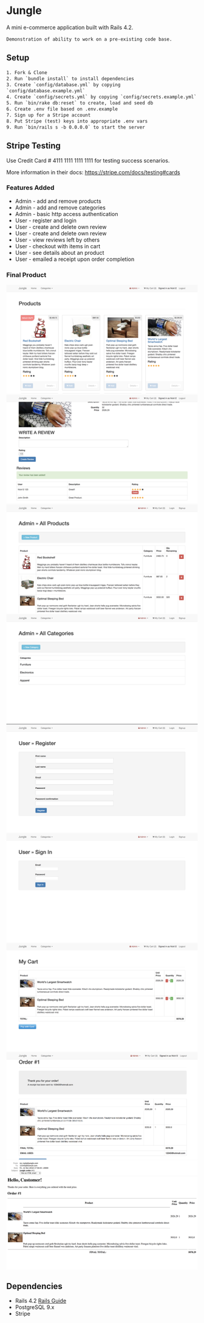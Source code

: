 # Jungle

A mini e-commerce application built with Rails 4.2.
```
Demonstration of ability to work on a pre-existing code base.
```


## Setup
```
1. Fork & Clone
2. Run `bundle install` to install dependencies
3. Create `config/database.yml` by copying `config/database.example.yml`
4. Create `config/secrets.yml` by copying `config/secrets.example.yml`
5. Run `bin/rake db:reset` to create, load and seed db
6. Create .env file based on .env.example
7. Sign up for a Stripe account
8. Put Stripe (test) keys into appropriate .env vars
9. Run `bin/rails s -b 0.0.0.0` to start the server
```
## Stripe Testing

Use Credit Card # 4111 1111 1111 1111 for testing success scenarios.

More information in their docs: <https://stripe.com/docs/testing#cards>

### Features Added

- Admin - add and remove products
- Admin - add and remove categories
- Admin - basic http access authentication
- User - register and login
- User - create and delete own review
- User - create and delete own review
- User - view reviews left by others
- User - checkout with items in cart
- User - see details about an product
- User - emailed a receipt upon order completion

### Final Product

!["home-page"](https://github.com/NicolaMGH/jungle-rails/blob/master/docs/home-page.png)
!["reviews"](https://github.com/NicolaMGH/jungle-rails/blob/master/docs/reviews.png)
!["admin-products"](https://github.com/NicolaMGH/jungle-rails/blob/master/docs/admin-products.png)
!["admin-categories"](https://github.com/NicolaMGH/jungle-rails/blob/master/docs/admin-categories.png)
!["register"](https://github.com/NicolaMGH/jungle-rails/blob/master/docs/register.png)
!["login"](https://github.com/NicolaMGH/jungle-rails/blob/master/docs/login.png)
!["my-cart"](https://github.com/NicolaMGH/jungle-rails/blob/master/docs/my-cart.png)
!["orders"](https://github.com/NicolaMGH/jungle-rails/blob/master/docs/orders.png)
!["email"](https://github.com/NicolaMGH/jungle-rails/blob/master/docs/email.png)

## Dependencies

* Rails 4.2 [Rails Guide](http://guides.rubyonrails.org/v4.2/)
* PostgreSQL 9.x
* Stripe